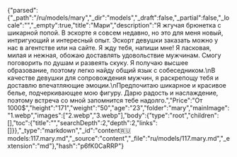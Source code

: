 {"parsed":{"_path":"/ru/models/mary","_dir":"models","_draft":false,"_partial":false,"_locale":"","_empty":true,"title":"Мари","description":"Я жгучая брюнетка с шикарной попой. В эскорте я совсем недавно, но это для меня новый, интригующий и интересный опыт. Эскорт девушки заказать можно у нас в агентстве или на сайте. Я жду тебя, напиши мне! Я ласковая, милая и нежная, обожаю доставлять удовольствие мужчинам. Смогу поговорить по душам и развеять скуку. Я получаю высшее образование, поэтому легко найду общий язык с собеседником.\nВ качестве девушки для сопровождения мужчин, я раскрепощу тебя и доставлю впечатляющие эмоции.\nПредпочитаю шикарное и красивое белье, подчеркивающее мою фигуру. Дарю радость и наслаждение, поэтому встреча со мной запомнится тебе надолго.","Price":"От 1000$","height":"171","weight":"50","age":"23","folder":"mary","mainImage":"1.webp","images":["2.webp","3.webp"],"body":{"type":"root","children":[],"toc":{"title":"","searchDepth":2,"depth":2,"links":[]}},"_type":"markdown","_id":"content:ru:models:117.mary.md","_source":"content","_file":"ru/models/117.mary.md","_extension":"md"},"hash":"p6fK0CaRRP"}